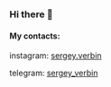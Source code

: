 ### Hi there 👋

#### My contacts:
instagram: [sergey.verbin](https://www.instagram.com/sergey.verbin/)

telegram:  [sergey_verbin](https://t.me/sergey_verbin/)
